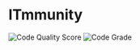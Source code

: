 # ITmmunity

![Code Quality Score](https://www.code-inspector.com/project/18713/score/svg) ![Code Grade](https://www.code-inspector.com/project/18713/status/svg)
